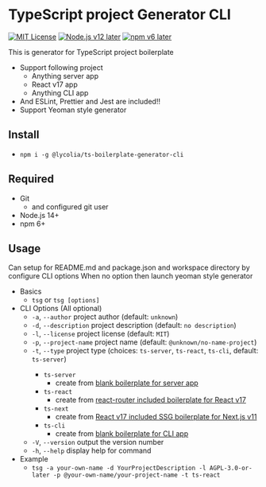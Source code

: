 # TypeScript project Generator CLI

[![MIT License](http://img.shields.io/badge/license-MIT-blue.svg?style=flat)](LICENSE) [![Node.js v12 later](https://img.shields.io/badge/node.js-v14_later-green)](LICENSE) [![npm v6 later](https://img.shields.io/badge/npm-v6_later-green)](LICENSE)

This is generator for TypeScript project boilerplate

- Support following project
  - Anything server app
  - React v17 app
  - Anything CLI app
- And ESLint, Prettier and Jest are included!!
- Support Yeoman style generator

## Install

- `npm i -g @lycolia/ts-boilerplate-generator-cli`

## Required

- Git
  - and configured git user
- Node.js 14+
- npm 6+

## Usage

Can setup for README.md and package.json and workspace directory by configure CLI options
When no option then launch yeoman style generator

- Basics
  - `tsg` or `tsg [options]`
- CLI Options (All optional)
  - `-a`, `--author` <author> project author (default: `unknown`)
  - `-d`, `--description` <description> project description (default: `no description`)
  - `-l`, `--license` <license> project license (default: `MIT`)
  - `-p`, `--project-name` <projectName> project name (default: `@unknown/no-name-project`)
  - `-t`, `--type` <type> project type (choices: `ts-server`, `ts-react`, `ts-cli`, default: `ts-server`)
    - `ts-server`
      - create from [blank boilerplate for server app](https://github.com/Lycolia/ts-server-boilerplate)
    - `ts-react`
      - create from [react-router included boilerplate for React v17](https://github.com/Lycolia/ts-react-boilerplate)
    - `ts-next`
      - create from [React v17 included SSG boilerplate for Next.js v11](https://github.com/Lycolia/ts-next-boilerplate)
    - `ts-cli`
      - create from [blank boilerplate for CLI app](https://github.com/Lycolia/ts-cli-boilerplate)
  - `-V`, `--version` output the version number
  - `-h`, `--help` display help for command
- Example
  - `tsg -a your-own-name -d YourProjectDescription -l AGPL-3.0-or-later -p @your-own-name/your-project-name -t ts-react`

